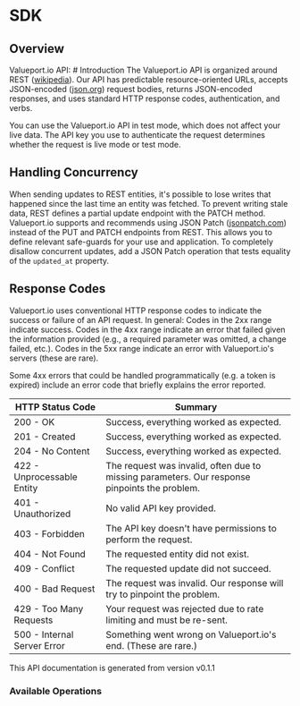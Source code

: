 # SDK

## Overview

Valueport.io API: # Introduction
The Valueport.io API is organized around REST ([wikipedia](http://en.wikipedia.org/wiki/Representational_State_Transfer)). Our API has predictable resource-oriented URLs, accepts JSON-encoded ([json.org](http://www.json.org)) request bodies, returns JSON-encoded responses, and uses standard HTTP response codes, authentication, and verbs.

You can use the Valueport.io API in test mode, which does not affect your live data. The API key you use to authenticate the request determines whether the request is live mode or test mode.

## Handling Concurrency

When sending updates to REST entities, it's possible to lose writes that happened since the last time an entity was fetched. To prevent writing stale data, REST defines a partial update endpoint with the PATCH method. Valueport.io supports and recommends using JSON Patch ([jsonpatch.com](http://jsonpatch.com)) instead of the PUT and PATCH endpoints from REST. This allows you to define relevant safe-guards for your use and application. To completely disallow concurrent updates, add a JSON Patch operation that tests equality of the `updated_at` property.

## Response Codes
Valueport.io uses conventional HTTP response codes to indicate the success or failure of an API request. In general: Codes in the 2xx range indicate success. Codes in the 4xx range indicate an error that failed given the information provided (e.g., a required parameter was omitted, a change failed, etc.). Codes in the 5xx range indicate an error with Valueport.io's servers (these are rare).

Some 4xx errors that could be handled programmatically (e.g. a token is expired) include an error code that briefly explains the error reported.

| HTTP Status Code | Summary |
|------------------|---------|
| 200 - OK | Success, everything worked as expected. |
| 201 - Created | Success, everything worked as expected. |
| 204 - No Content | Success, everything worked as expected. |
| 422 - Unprocessable Entity | The request was invalid, often due to missing parameters. Our response pinpoints the problem. |
| 401 - Unauthorized | No valid API key provided. |
| 403 - Forbidden | The API key doesn't have permissions to perform the request. |
| 404 - Not Found | The requested entity did not exist. |
| 409 - Conflict | The requested update did not succeed. |
| 400 - Bad Request | The request was invalid. Our response will try to pinpoint the problem. |
| 429 - Too Many Requests | Your request was rejected due to rate limiting and must be re-sent. |
| 500 - Internal Server Error | Something went wrong on Valueport.io's end. (These are rare.) |

This API documentation is generated from version v0.1.1

### Available Operations

